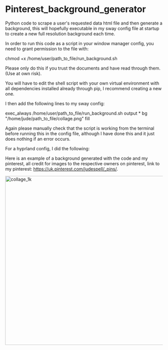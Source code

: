# Pinterest_background_generator
Python code to scrape a user's requested data html file and then generate a background, this will hopefully executable in my sway config file at startup to create a new full resolution background each time.

In order to run this code as a script in your window manager config, you need to grant permission to the file with:

chmod +x /home/user/path_to_file/run_background.sh

Please only do this if you trust the documents and have read through them. (Use at own risk).

You will have to edit the shell script with your own virtual environment with all dependencies installed already through pip, I recommend creating a new one.

I then add the following lines to my sway config:

exec_always /home/user/path_to_file/run_background.sh
output * bg "/home/jude/path_to_file/collage.png" fill

Again please manually check that the script is working from the terminal before running this in the config file, although I have done this and it just does nothing if an error occurs.

For a hyprland config, I did the following:


Here is an example of a background generated with the code and my pinterest, all credit for images to the respective owners on pinterest, link to my pinterest: https://uk.pinterest.com/judespell/_pins/.

<img width="960" height="540" alt="collage_1k" src="https://github.com/user-attachments/assets/249153fe-1c19-42d6-98ab-8b4e74bcb5e4" />
